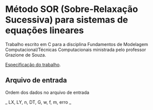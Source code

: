 # Método SOR (Sobre-Relaxação Sucessiva) para sistemas de equações lineares

Trabalho escrito em C para a disciplina Fundamentos de Modelagem Computacional/Técnicas Computacionais ministrada pelo professor Grazione de Souza.

[Especificação do trabalho](projeto_fund_mod_tec_2021.pdf).

## Arquivo de entrada

Ordem dos dados no arquivo de entrada

_ LX, LY, n, DT, G, w, f, m, erro _
